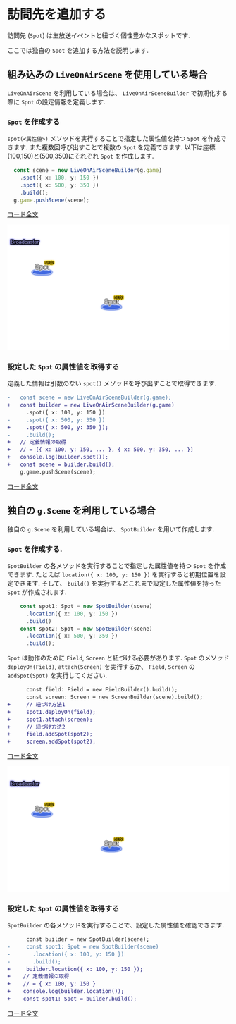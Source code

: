# 訪問先を追加する

訪問先 (`Spot`) は生放送イベントと紐づく個性豊かなスポットです.

ここでは独自の `Spot` を追加する方法を説明します.

## 組み込みの `LiveOnAirScene` を使用している場合

`LiveOnAirScene` を利用している場合は、 `LiveOnAirSceneBuilder` で初期化する際に `Spot` の設定情報を定義します.

### `Spot` を作成する

`spot(<属性値>)` メソッドを実行することで指定した属性値を持つ `Spot` を作成できます.
また複数回呼び出すことで複数の `Spot` を定義できます.
以下は座標(100,150)と(500,350)にそれぞれ `Spot` を作成します.

```typescript
  const scene = new LiveOnAirSceneBuilder(g.game)
    .spot({ x: 100, y: 150 })
    .spot({ x: 500, y: 350 })
    .build();
  g.game.pushScene(scene);
```

[コード全文](add.spot.builtin.ts)

![ゲーム画面](add.spot.builtin.1.png)

### 設定した `Spot` の属性値を取得する

定義した情報は引数のない `spot()` メソッドを呼び出すことで取得できます.

```diff typescript
-   const scene = new LiveOnAirSceneBuilder(g.game);
+   const builder = new LiveOnAirSceneBuilder(g.game)
      .spot({ x: 100, y: 150 })
-     .spot({ x: 500, y: 350 })
+     .spot({ x: 500, y: 350 });
-     .build();
+   // 定義情報の取得
+   // = [{ x: 100, y: 150, ... }, { x: 500, y: 350, ... }]
+   console.log(builder.spot());
+   const scene = builder.build();
    g.game.pushScene(scene);
```

[コード全文](add.spot.refer.builtin.ts)

## 独自の `g.Scene` を利用している場合

独自の `g.Scene` を利用している場合は、 `SpotBuilder` を用いて作成します.

### `Spot` を作成する.

`SpotBuilder` の各メソッドを実行することで指定した属性値を持つ `Spot` を作成できます.
たとえば `location({ x: 100, y: 150 })` を実行すると初期位置を設定できます.
そして、 `build()` を実行するとこれまで設定した属性値を持った `Spot` が作成されます.

```typescript
    const spot1: Spot = new SpotBuilder(scene)
      .location({ x: 100, y: 150 })
      .build()
    const spot2: Spot = new SpotBuilder(scene)
      .location({ x: 500, y: 350 })
      .build();
```

`Spot` は動作のために `Field`, `Screen` と紐づける必要があります.
`Spot` のメソッド `deployOn(Field)`, `attach(Screen)` を実行するか、
`Field`, `Screen` の `addSpot(Spot)` を実行してください.

```diff typescript
      const field: Field = new FieldBuilder().build();
      const screen: Screen = new ScreenBuilder(scene).build();
+     // 紐づけ方法1 
+     spot1.deployOn(field);
+     spot1.attach(screen);
+     // 紐づけ方法2
+     field.addSpot(spot2);
+     screen.addSpot(spot2);
```

[コード全文](add.spot.migrate.ts)

![ゲーム画面](add.spot.migrate.1.png)

### 設定した `Spot` の属性値を取得する

`SpotBuilder` の各メソッドを実行することで、設定した属性値を確認できます.

```diff typescript
      const builder = new SpotBuilder(scene);
-     const spot1: Spot = new SpotBuilder(scene)
-       .location({ x: 100, y: 150 })
-       .build();
+     builder.location({ x: 100, y: 150 });
+    // 定義情報の取得
+    // = { x: 100, y: 150 }
+    console.log(builder.location());
+    const spot1: Spot = builder.build();
```

[コード全文](add.spot.refer.migrate.ts)
